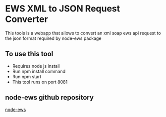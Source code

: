 # EWS XML to JSON Request Converter 
This tools is a webapp that allows to convert an xml soap ews api request to the json format
required by node-ews package


## To use this tool 

  * Requires node js install
  * Run npm install command
  * Run npm start
  * This tool runs on port 8081


## node-ews github repository
[node-ews](https://github.com/CumberlandGroup/node-ews)
